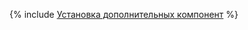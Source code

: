 {% include [Установка дополнительных компонент](../_includes/admin-guide/install-additional-components.md) %}
